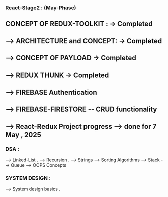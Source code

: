 ### React-Stage2 : (May-Phase)

## CONCEPT OF REDUX-TOOLKIT : -> Completed

## --> ARCHITECTURE and CONCEPT: -> Completed 

## --> CONCEPT OF PAYLOAD -> Completed 

## --> REDUX THUNK -> Completed

## --> FIREBASE Authentication 

## --> FIREBASE-FIRESTORE -- CRUD functionality 

## --> React-Redux Project progress --> done for 7 May , 2025 


### DSA :

--> Linked-List .
--> Recursion . 
--> Strings 
--> Sorting Algorithms 
--> Stack 
--> Queue
--> OOPS Concepts


### SYSTEM DESIGN : 

--> System design basics .








